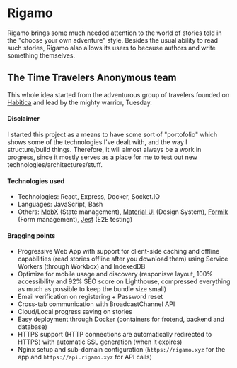 # Rigamo

Rigamo brings some much needed attention to the world of stories told in the "choose your own adventure" style. Besides the usual ability to read such stories, Rigamo also allows its users to because authors and write something themselves.

## The Time Travelers Anonymous team

This whole idea started from the adventurous group of travelers founded on [Habitica](https://habitica.com/) and lead by the mighty warrior, Tuesday.

#### Disclaimer

I started this project as a means to have some sort of "portofolio" which shows some of the technologies I've dealt with, and the way I structure/build things. Therefore, it will almost always be a work in progress, since it mostly serves as a place for me to test out new technologies/architectures/stuff.

#### Technologies used
- Technologies: React, Express, Docker, Socket.IO
- Languages: JavaScript, Bash
- Others: [MobX](https://mobx.js.org/README.html) (State management), [Material UI](http://material-ui.com/) (Design System), [Formik](https://github.com/jaredpalmer/formik) (Form management), [Jest](https://jestjs.io/) (E2E testing)

#### Bragging points
- Progressive Web App with support for client-side caching and offline capabilities (read stories offline after you download them) using Service Workers (through Workbox) and IndexedDB
- Optimize for mobile usage and discovery (responisve layout, 100% accessibility and 92% SEO score on Lighthouse, compressed everything as much as possible to keep the bundle size small)
- Email verification on registering + Password reset
- Cross-tab communication with BroadcastChannel API
- Cloud/Local progress saving on stories
- Easy deployment through Docker (containers for frotend, backend and database)
- HTTPS support (HTTP connections are automatically redirected to HTTPS) with automatic SSL generation (when it expires)
- Nginx setup and sub-domain configuration (`https://rigamo.xyz` for the app and `https://api.rigamo.xyz` for API calls)
